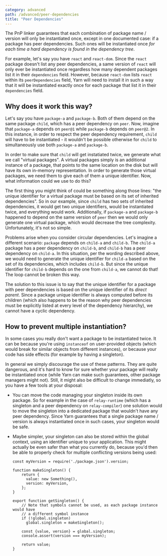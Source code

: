 ```yaml
---
category: advanced
path: /advanced/peer-dependencies
title: "Peer Dependencies"
---
```


The PnP linker guarantees that each combination of package name / version will only be instantiated once, except in one documented case: if a package has peer dependencies. Such ones will be instantiated once *for each time a hard dependency is found in the dependency tree*.

For example, let's say you have `react` and `react-dom`. Since the `react` package doesn't list any peer dependencies, a same version of `react` will only ever be instantiated once regardless how many dependent packages list it in their `dependencies` field. However, because `react-dom` lists `react` within its `peerDependencies` field, Yarn will need to install it in such a way that it will be instantiated exactly once for each package that list it in their `dependencies` field.

## Why does it work this way?

Let's say you have `package-a` and `package-b`. Both of them depend on the same package `child`, which has a peer dependency on `peer`. Now, imagine that `package-a` depends on `peer@1` while `package-b` depends on `peer@2`. In this instance, in order to respect the peer dependency requirement, `child` will have to be instantiated - it wouldn't be possible otherwise for `child` to simultaneously use both `package-a` and `package-b`.

In order to make sure that `child` will get instatiated twice, we generate what we call "virtual packages". A virtual packages simply is an additional instance of a package, that points to the same location on the disk but will have its own in-memory representation. In order to generate those virtual packages, we need them to give each of them a unique identifier. Now, what information could we use to do this?

The first thing you might think of could be something along those lines: "the unique identifier for a virtual package must be based on its set of inherited dependencies". So in our example, since `child` has two sets of inherited dependencies, it would get two unique identifiers, would be instantiated twice, and everything would work. Additionally, if `package-a` and `package-b` happened to depend on the same version of `peer` then we would only generate one virtual package, which would decrease the tree complexity. Unfortunately, it's not so simple.

Problems arise when you consider circular dependencies. Let's imagine a different scenario: `package` depends on `child-a` and `child-b`. The `child-a` package has a peer dependency on `child-b`, and `child-b` has a peer dependency on `child-a`. In this situation, per the wording described above, we would need to generate the unique identifier for `child-a` based on the set of its dependencies, which includes `child-b`. But since the unique identifier for `child-b` depends on the one from `child-a`, we cannot do that! The loop cannot be broken this way.

The solution to this issue is to say that the unique identifier for a package with peer dependencies is based on the unique identifier of its *direct parent*. Since a package unique identifier is always computed before its children (which also happens to be the reason why peer dependencies must be explicitly listed at every level of the dependency hierarchy), we cannot have a cyclic dependency.

## How to prevent multiple instantiation?

In some cases you really don't want a package to be instantiated twice. It can be because you're using `instanceof` on user-provided objects (which would break for similar objects from different instances), or because your code has side effects (for example by having a singleton).

In general we simply discourage the use of these patterns. They are quite dangerous, and it's hard to know for sure whether your package will really be instantiated once (while Yarn can make such guarantees, other package managers might not). Still, it might also be difficult to change immediatly, so you have a few tools at your disposal:

- You can move the code managing your singleton inside its own package. So for example in the case of `relay-runtime` (which has a singleton and a peer dependency on `relay-compiler`) one solution would to move the singleton into a dedicated package that wouldn't have any peer dependency. Since Yarn guarantees that a single package name / version is always instantiated once in such cases, your singleton would be safe.

- Maybe simpler, your singleton can also be stored within the global context, using an identifier unique to your application. This might actually be even safer than what you currently do, because you'd then be able to properly check for multiple conflicting versions being used:

  ```
  const myVersion = require('./package.json').version;

  function makeSingleton() {
      return {
        value: new Something(),
        version: myVersion,
      };
  }

  export function getSingleton() {
      // Note that symbols cannot be used, as each package instance would have
      // a different symbol instance
      if (!global.singleton)
        global.singleton = makeSingleton();

      const {value, version} = global.singleton;
      console.assert(version === myVersion);

      return value;
  }
  ```
